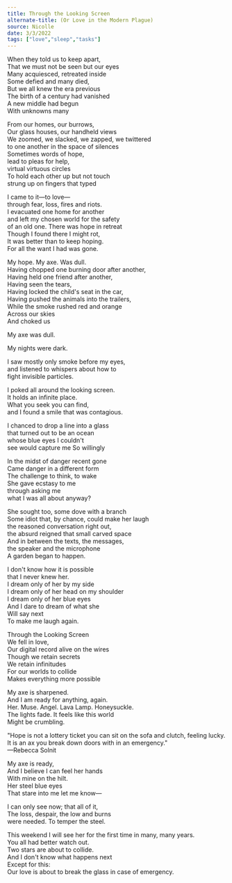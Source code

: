 ```yaml
---
title: Through the Looking Screen
alternate-title: (Or Love in the Modern Plague)
source: Nicolle
date: 3/3/2022
tags: ["love","sleep","tasks"]
---
```

When they told us to keep apart,  
That we must not be seen but our eyes  
Many acquiesced, retreated inside  
Some defied and many died,  
But we all knew the era previous  
The birth of a century had       vanished  
A new middle had begun  
With unknowns many  

From our homes, our burrows,  
Our glass houses, our handheld views  
We zoomed, we slacked, we zapped, we twittered  
to one another in the space of silences  
Sometimes words of hope,  
lead to pleas for help,  
virtual virtuous     circles  
To hold each other up but not touch  
strung up on fingers that typed  

I came to it—to love—  
through fear, loss, fires and riots.  
I evacuated one home for another  
and left my chosen world for the safety  
of an old one. There was hope in retreat  
Though I found there I might rot,  
It was better than to keep hoping.  
For all the want I had was gone.  

My hope. My axe. Was dull.  
Having chopped one burning door after another,  
Having held one friend after another,  
Having seen the tears,  
Having locked the child's seat in the car,  
Having pushed the animals into the trailers,  
While the smoke rushed red and orange  
Across our skies  
And choked us  

My axe was dull.  

My nights were dark.  

I saw mostly only smoke before my eyes,  
and listened to whispers about how to  
fight invisible particles.  

I poked all around the looking screen.  
It holds an infinite place.  
What you seek you can find,  
and I found a smile that was contagious.  

I chanced to drop a line into a glass  
that turned out to be an ocean  
whose blue eyes I couldn't  
see
would capture me
So willingly

In the midst of danger recent gone  
Came danger in a different form  
The challenge to think, to wake  
She gave ecstasy to me  
through asking me  
what I was all about anyway?  

She sought too, some dove with a branch  
Some idiot that, by chance, could make her laugh  
the reasoned conversation right out,  
the absurd reigned that small carved space  
And in between the texts, the messages,  
the speaker and the microphone  
A garden began to happen.  

I don't know how it is possible  
that I never knew her.  
I dream only of her by my side  
I dream only of her head on my shoulder  
I dream only of her blue eyes  
And I dare to dream of what she  
Will say next  
To make me laugh again.  

Through the Looking Screen  
We fell in love,  
Our digital record alive on the wires  
Though we retain secrets  
We retain infinitudes  
For our worlds to collide  
Makes everything more possible  

My axe is sharpened.  
And I am ready for anything, again.  
Her. Muse. Angel. Lava Lamp. Honeysuckle.  
The lights fade. It feels like this world  
Might be crumbling.  

"Hope is not a lottery ticket you can sit on the sofa and   clutch, feeling lucky. It is an ax you break down doors   with in an emergency."  
—Rebecca Solnit  

My axe is ready,  
And I believe I can feel her hands  
With mine on the hilt.  
Her steel blue eyes  
That stare into me let me know—  

I can only see now; that all of it,  
The loss, despair, the low and burns  
were needed. To temper the steel.  

This weekend I will see her for the first time in many,   many years.  
You all had better watch out.  
Two stars are about to collide.  
And I don't know what happens next  
Except for this:  
Our love is about to break the glass in case of emergency.  